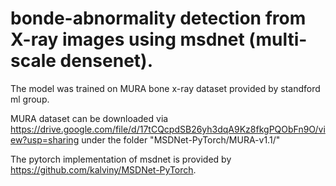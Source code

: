 # bonde-abnormality detection from X-ray images using msdnet (multi-scale densenet).

The model was trained on MURA bone x-ray dataset provided by standford ml group. 

MURA dataset can be downloaded via https://drive.google.com/file/d/17tCQcpdSB26yh3dqA9Kz8fkgPQObFn9O/view?usp=sharing under the folder  "MSDNet-PyTorch/MURA-v1.1/"

The pytorch implementation of msdnet is provided by https://github.com/kalviny/MSDNet-PyTorch.

